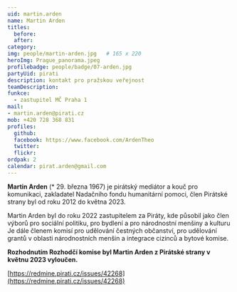 ```yaml
---
uid: martin.arden
name: Martin Arden
titles:
  before:
  after:
category:  
img: people/martin-arden.jpg   # 165 x 220
heroImg: Prague_panorama.jpeg
profilebadge: people/badge/07-arden.jpg
partyUid: pirati
description: kontakt pro pražskou veřejnost
teamDescription:
funkce: 
  - zastupitel MČ Praha 1
mail:
- martin.arden@pirati.cz
mob: +420 728 368 831
profiles:
  github:       
  facebook: https://www.facebook.com/ArdenTheo
  twitter: 		  
  flickr:		  
ordpak: 2
calendar: pirat.arden@gmail.com
---
```


**Martin Arden** (* 29. března 1967) je pirátský mediátor a kouč pro komunikaci, zakladatel Nadačního fondu humanitární pomoci, člen Pirátské strany byl od roku 2012 do května 2023.

Martin Arden byl do roku 2022 zastupitelem za Piráty, kde působil jako člen výborů pro sociální politiku, pro bydlení a pro národnostní menšiny a kulturu Je dále členem komisí pro udělování čestných občanství, pro udělování grantů v oblasti národnostních menšin a integrace cizinců a bytové komise.

**Rozhodnutím Rozhodčí komise byl Martin Arden z Pirátské strany v květnu 2023 vyloučen.**

[https://redmine.pirati.cz/issues/42268](https://redmine.pirati.cz/issues/42268)

